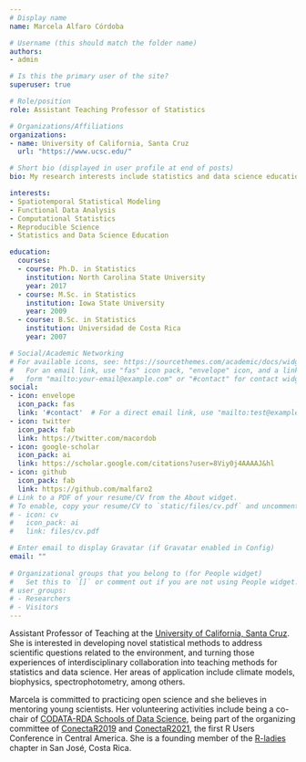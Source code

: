 ```yaml
---
# Display name
name: Marcela Alfaro Córdoba

# Username (this should match the folder name)
authors:
- admin

# Is this the primary user of the site?
superuser: true

# Role/position
role: Assistant Teaching Professor of Statistics

# Organizations/Affiliations
organizations:
- name: University of California, Santa Cruz
  url: "https://www.ucsc.edu/"

# Short bio (displayed in user profile at end of posts)
bio: My research interests include statistics and data science education, spatiotemporal statistical modeling, functional data analysis, computational statistics and reproducible science.

interests:
- Spatiotemporal Statistical Modeling
- Functional Data Analysis
- Computational Statistics
- Reproducible Science
- Statistics and Data Science Education

education:
  courses:
  - course: Ph.D. in Statistics
    institution: North Carolina State University
    year: 2017
  - course: M.Sc. in Statistics
    institution: Iowa State University
    year: 2009
  - course: B.Sc. in Statistics
    institution: Universidad de Costa Rica
    year: 2007

# Social/Academic Networking
# For available icons, see: https://sourcethemes.com/academic/docs/widgets/#icons
#   For an email link, use "fas" icon pack, "envelope" icon, and a link in the
#   form "mailto:your-email@example.com" or "#contact" for contact widget.
social:
- icon: envelope
  icon_pack: fas
  link: '#contact'  # For a direct email link, use "mailto:test@example.org".
- icon: twitter
  icon_pack: fab
  link: https://twitter.com/macordob
- icon: google-scholar
  icon_pack: ai
  link: https://scholar.google.com/citations?user=8Viy0j4AAAAJ&hl
- icon: github
  icon_pack: fab
  link: https://github.com/malfaro2
# Link to a PDF of your resume/CV from the About widget.
# To enable, copy your resume/CV to `static/files/cv.pdf` and uncomment the lines below.  
# - icon: cv
#   icon_pack: ai
#   link: files/cv.pdf

# Enter email to display Gravatar (if Gravatar enabled in Config)
email: ""
  
# Organizational groups that you belong to (for People widget)
#   Set this to `[]` or comment out if you are not using People widget.  
# user_groups:
# - Researchers
# - Visitors
---
```


Assistant Professor of Teaching at the [University of California, Santa Cruz](https://www.soe.ucsc.edu/news/baskin-engineering-announces-nine-new-faculty-members). She is interested in developing novel statistical methods to address scientific questions related to the environment, and turning those experiences of interdisciplinary collaboration into teaching methods for statistics and data science. Her areas of application include climate models, biophysics, spectrophotometry, among others.

Marcela is committed to practicing open science and she believes in mentoring young scientists. Her volunteering activities include being a co-chair of [CODATA-RDA Schools of Data Science](https://www.datascienceschools.org/), being part of the organizing committee of [ConectaR2019](https://www.conectar2019.org/) and [ConectaR2021](https://conectar2021.github.io/ConectaR2021/), the first R Users Conference in Central America. She is a founding member of the [R-ladies](https://rladies.org/) chapter in San José, Costa Rica.
